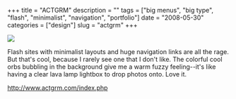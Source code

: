+++
title = "ACTGRM"
description = ""
tags = ["big menus", "big type", "flash", "minimalist", "navigation", "portfolio"]
date = "2008-05-30"
categories = ["design"]
slug = "actgrm"
+++


 

  <div id="screens-thumbs" class="clearfix">
    <div class="txt-center" id="design-submission"><a href="http://www.actgrm.com/index.php"><img id='bluga-thumbnail-1287' class='bluga-thumbnail large' src='http://media.konigi.com/bluga/
wt48405b4a87e87_0.jpg'/></a></div>  
  </div>   
<p>Flash sites with minimalist layouts and huge navigation links are all the rage. But that's cool, because I rarely see one that I don't like. The colorful cool orbs bubbling in the background give me a warm fuzzy feeling--it's like having a clear lava lamp lightbox to drop photos onto. Love it.</p>
<p><a href="http://www.actgrm.com/index.php">http://www.actgrm.com/index.php</a></p>




